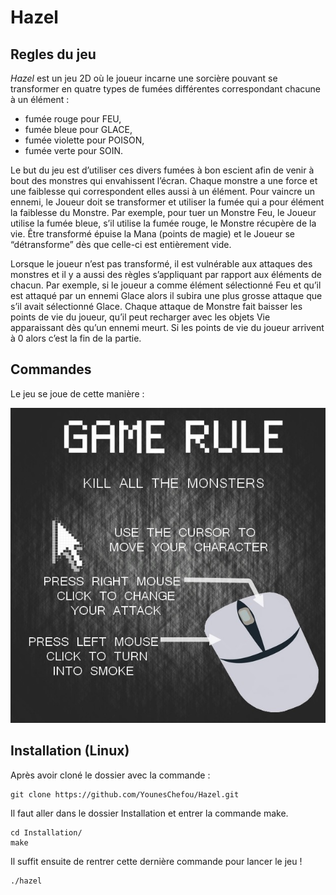 # Hazel

## Regles du jeu

*Hazel* est un jeu 2D où le joueur incarne une sorcière pouvant se transformer en quatre types de fumées différentes correspondant chacune à un élément :
- fumée rouge pour FEU,
- fumée bleue pour GLACE,
- fumée violette pour POISON,
- fumée verte pour SOIN.

Le but du jeu est d’utiliser ces divers fumées à bon escient afin de venir à bout des monstres qui envahissent l’écran. Chaque monstre a une force et une faiblesse qui correspondent elles aussi à un élément. Pour vaincre un ennemi, le Joueur doit se transformer et utiliser la fumée qui a pour élément la faiblesse du Monstre.
Par exemple, pour tuer un Monstre Feu, le Joueur utilise la fumée bleue, s’il utilise la fumée rouge, le Monstre récupère de la vie.
Être transformé épuise la Mana (points de magie) et le Joueur se “détransforme” dès que celle-ci est entièrement vide. 

Lorsque le joueur n’est pas transformé, il est vulnérable aux attaques des monstres et il y a aussi des règles s’appliquant par rapport aux éléments de chacun.
Par exemple, si le joueur a comme élément sélectionné Feu et qu’il est attaqué par un ennemi Glace alors il subira une plus grosse attaque que s’il avait sélectionné Glace.
Chaque attaque de Monstre fait baisser les points de vie du joueur, qu’il peut recharger avec les objets Vie apparaissant dès qu’un ennemi meurt. Si les points de vie du joueur arrivent à 0 alors c’est la fin de la partie.

## Commandes

Le jeu se joue de cette manière :

![alt text](https://github.com/YounesChefou/Hazel/blob/master/Ressources/fond_intro.jpg "Commandes du jeu")

## Installation (Linux)

Après avoir cloné le dossier avec la commande :
```
git clone https://github.com/YounesChefou/Hazel.git
```

Il faut aller dans le dossier Installation et entrer la commande make.
```
cd Installation/
make
```

Il suffit ensuite de rentrer cette dernière commande pour lancer le jeu !
```
./hazel
```
